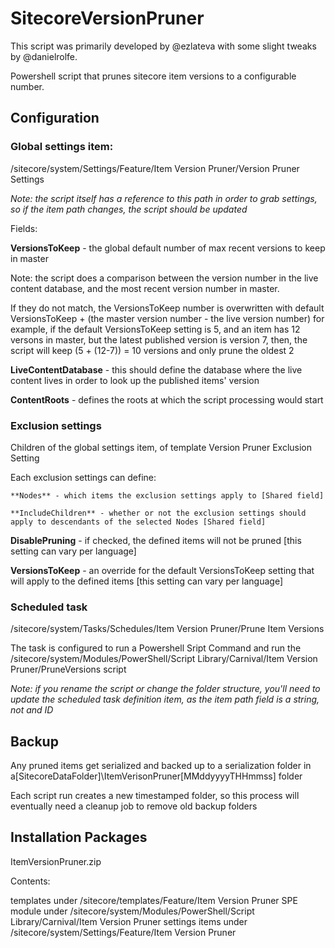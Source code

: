 # SitecoreVersionPruner

This script was primarily developed by @ezlateva with some slight tweaks by @danielrolfe. 

Powershell script that prunes sitecore item versions to a configurable number.

## Configuration

### Global settings item:

  /sitecore/system/Settings/Feature/Item Version Pruner/Version Pruner Settings

*Note: the script itself has a reference to this path in order to grab settings, so if the item path changes, the script should be updated*

Fields:

**VersionsToKeep** - the global default number of max recent versions to keep in master

Note: the script does a comparison between the version number in the live content database, and the most recent version number in master.

If they do not match, the VersionsToKeep number is overwritten with default VersionsToKeep + (the master version number - the live version number) for example, if the default VersionsToKeep setting is 5, and an item has 12 versons in master, but the latest published version is version 7, then, the script will keep (5 + (12-7)) = 10 versions and only prune the oldest 2

**LiveContentDatabase** - this should define the database where the live content lives in order to look up the published items' version

  **ContentRoots** - defines the roots at which the script processing would start

### Exclusion settings

Children of the global settings item, of template Version Pruner Exclusion Setting

Each exclusion settings can define:

    **Nodes** - which items the exclusion settings apply to [Shared field]

    **IncludeChildren** - whether or not the exclusion settings should apply to descendants of the selected Nodes [Shared field]

  **DisablePruning** - if checked, the defined items will not be pruned [this setting can vary per language]

  **VersionsToKeep** - an override for the default VersionsToKeep setting that will apply to the defined items [this setting can vary per language]

### Scheduled task

  /sitecore/system/Tasks/Schedules/Item Version Pruner/Prune Item Versions

The task is configured to run a Powershell Sript Command and run the /sitecore/system/Modules/PowerShell/Script Library/Carnival/Item Version Pruner/PruneVersions script

*Note: if you rename the script or change the folder structure, you'll need to update the scheduled task definition item, as the item path field is a string, not and ID*

## Backup

Any pruned items get serialized and backed up to a serialization folder in a[SitecoreDataFolder]\ItemVerisonPruner\[MMddyyyyTHHmmss] folder

Each script run creates a new timestamped folder, so this process will eventually need a cleanup job to remove old backup folders

## Installation Packages

ItemVersionPruner.zip

Contents:

  templates under /sitecore/templates/Feature/Item Version Pruner
  SPE module under /sitecore/system/Modules/PowerShell/Script Library/Carnival/Item Version Pruner
  settings items under /sitecore/system/Settings/Feature/Item Version Pruner
